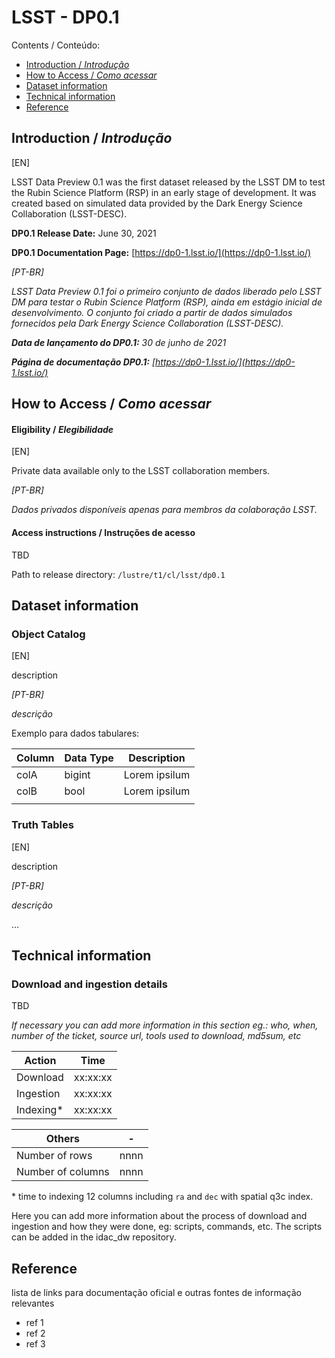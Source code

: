 # LSST - DP0.1 

Contents / Conteúdo:

- [Introduction / _Introdução_](#introduction)
- [How to Access / _Como acessar_](#how-to-access)
- [Dataset information](#dataset-information)
- [Technical information](#technical-information)
- [Reference](#reference)


## Introduction / _Introdução_

[EN]

LSST Data Preview 0.1 was the first dataset released by the LSST DM to test the Rubin Science Platform (RSP) in an early stage of development. It was created based on simulated data provided by the Dark Energy Science Collaboration (LSST-DESC).  

**DP0.1 Release Date:** June 30, 2021

**DP0.1 Documentation Page:** [https://dp0-1.lsst.io/](https://dp0-1.lsst.io/) 

_[PT-BR]_

_LSST Data Preview 0.1 foi o primeiro conjunto de dados liberado pelo LSST DM para testar o Rubin Science Platform (RSP), ainda em estágio inicial de desenvolvimento. O conjunto foi criado a partir de dados simulados fornecidos pela Dark Energy Science Collaboration (LSST-DESC)._

_**Data de lançamento do DP0.1:** 30 de junho de 2021_

_**Página de documentação DP0.1:** [https://dp0-1.lsst.io/](https://dp0-1.lsst.io/)_ 


## How to Access / _Como acessar_


#### Eligibility / _Elegibilidade_

[EN]

Private data available only to the LSST collaboration members.  

_[PT-BR]_

_Dados privados disponíveis apenas para membros da colaboração LSST._


#### Access instructions / Instruções de acesso

TBD

Path to release directory: `/lustre/t1/cl/lsst/dp0.1` 

  
## Dataset information 


### Object Catalog  

[EN]

description  

_[PT-BR]_  

_descrição_   

Exemplo para dados tabulares: 

| Column  | Data Type  | Description  |
|---|---|---|
| colA | bigint  | Lorem ipsilum  |
| colB | bool    | Lorem ipsilum  |
|   |   |   |


### Truth Tables  

[EN]

description  

_[PT-BR]_  

_descrição_   

…

## Technical information

### Download and ingestion details

TBD 

*If necessary you can add more information in this section eg.: who, when, number of the ticket, source url, tools used to download, md5sum, etc*

| Action | Time  |
|---|---|
| Download | xx:xx:xx |
| Ingestion | xx:xx:xx |
| Indexing* | xx:xx:xx | 

| Others | -  |
|---|---|
| Number of rows | nnnn | 
| Number of columns | nnnn | 


\* time to indexing 12 columns including `ra` and `dec` with spatial q3c index.

Here you can add more information about the process of download and ingestion and how they were done, eg: scripts, commands, etc. The scripts can be added in the idac_dw repository.

## Reference 

lista de links para documentação oficial e outras fontes de informação relevantes 

- ref 1
- ref 2
- ref 3

